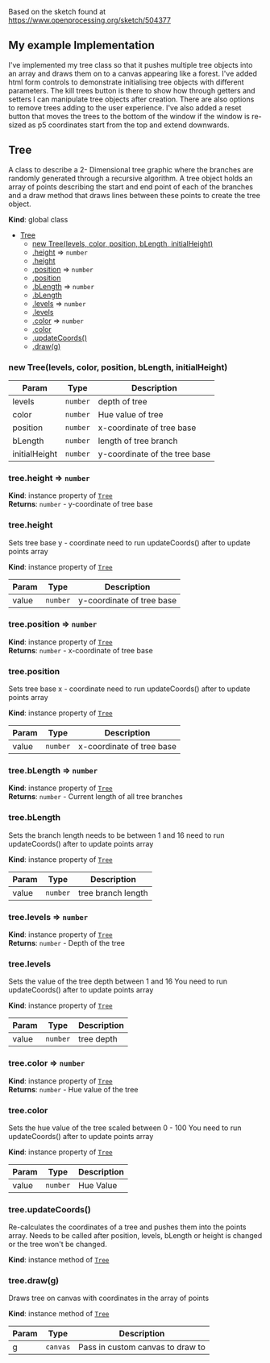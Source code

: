 Based on the sketch found at https://www.openprocessing.org/sketch/504377
## My example Implementation
I've implemented my tree class so that it pushes multiple tree objects into an array and
 draws them on to a canvas appearing like a forest. I've added html form controls to demonstrate 
 initialising tree objects with different parameters. The kill trees button is there to show 
how through getters and setters I can manipulate tree objects after creation. There are also
options to remove trees adding to the user experience. I've also added a reset button that
moves the trees to the bottom of the window if the window is re-sized as p5 coordinates
start from the top and extend downwards.
<a name="Tree"></a>

## Tree
A class to describe a 2- Dimensional tree graphic where the branches are randomly
generated through a recursive algorithm. A tree object holds an array of points
describing the start and end point of each of the branches and a draw method that
draws lines between these points to create the tree object.

**Kind**: global class  

* [Tree](#Tree)
    * [new Tree(levels, color, position, bLength, initialHeight)](#new_Tree_new)
    * [.height](#Tree+height) ⇒ <code>number</code>
    * [.height](#Tree+height)
    * [.position](#Tree+position) ⇒ <code>number</code>
    * [.position](#Tree+position)
    * [.bLength](#Tree+bLength) ⇒ <code>number</code>
    * [.bLength](#Tree+bLength)
    * [.levels](#Tree+levels) ⇒ <code>number</code>
    * [.levels](#Tree+levels)
    * [.color](#Tree+color) ⇒ <code>number</code>
    * [.color](#Tree+color)
    * [.updateCoords()](#Tree+updateCoords)
    * [.draw(g)](#Tree+draw)

<a name="new_Tree_new"></a>

### new Tree(levels, color, position, bLength, initialHeight)

| Param | Type | Description |
| --- | --- | --- |
| levels | <code>number</code> | depth of tree |
| color | <code>number</code> | Hue value of tree |
| position | <code>number</code> | x-coordinate of tree base |
| bLength | <code>number</code> | length of tree branch |
| initialHeight | <code>number</code> | y-coordinate of the tree base |

<a name="Tree+height"></a>

### tree.height ⇒ <code>number</code>
**Kind**: instance property of [<code>Tree</code>](#Tree)  
**Returns**: <code>number</code> - y-coordinate of tree base  
<a name="Tree+height"></a>

### tree.height
Sets tree base y - coordinate
need to run updateCoords() after to update points array

**Kind**: instance property of [<code>Tree</code>](#Tree)  

| Param | Type | Description |
| --- | --- | --- |
| value | <code>number</code> | y-coordinate of tree base |

<a name="Tree+position"></a>

### tree.position ⇒ <code>number</code>
**Kind**: instance property of [<code>Tree</code>](#Tree)  
**Returns**: <code>number</code> - x-coordinate of tree base  
<a name="Tree+position"></a>

### tree.position
Sets tree base x - coordinate
need to run updateCoords() after to update points array

**Kind**: instance property of [<code>Tree</code>](#Tree)  

| Param | Type | Description |
| --- | --- | --- |
| value | <code>number</code> | x-coordinate of tree base |

<a name="Tree+bLength"></a>

### tree.bLength ⇒ <code>number</code>
**Kind**: instance property of [<code>Tree</code>](#Tree)  
**Returns**: <code>number</code> - Current length of all tree branches  
<a name="Tree+bLength"></a>

### tree.bLength
Sets the branch length needs to be between 1 and 16
need to run updateCoords() after to update points array

**Kind**: instance property of [<code>Tree</code>](#Tree)  

| Param | Type | Description |
| --- | --- | --- |
| value | <code>number</code> | tree branch length |

<a name="Tree+levels"></a>

### tree.levels ⇒ <code>number</code>
**Kind**: instance property of [<code>Tree</code>](#Tree)  
**Returns**: <code>number</code> - Depth of the tree  
<a name="Tree+levels"></a>

### tree.levels
Sets the value of the tree depth between 1 and 16
You need to run updateCoords() after to update points array

**Kind**: instance property of [<code>Tree</code>](#Tree)  

| Param | Type | Description |
| --- | --- | --- |
| value | <code>number</code> | tree depth |

<a name="Tree+color"></a>

### tree.color ⇒ <code>number</code>
**Kind**: instance property of [<code>Tree</code>](#Tree)  
**Returns**: <code>number</code> - Hue value of the tree  
<a name="Tree+color"></a>

### tree.color
Sets the hue value of the tree scaled between 0 - 100
You need to run updateCoords() after to update points array

**Kind**: instance property of [<code>Tree</code>](#Tree)  

| Param | Type | Description |
| --- | --- | --- |
| value | <code>number</code> | Hue Value |

<a name="Tree+updateCoords"></a>

### tree.updateCoords()
Re-calculates the coordinates of a tree and pushes them into the points array.
Needs to be called after position, levels, bLength or height is changed or the tree won't be changed.

**Kind**: instance method of [<code>Tree</code>](#Tree)  
<a name="Tree+draw"></a>

### tree.draw(g)
Draws tree on canvas with coordinates in the array of points

**Kind**: instance method of [<code>Tree</code>](#Tree)  

| Param | Type | Description |
| --- | --- | --- |
| g | <code>canvas</code> | Pass in custom canvas to draw to |

